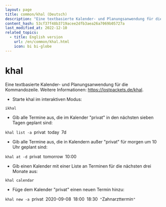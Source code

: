 ```yaml
---
layout: page
title: common/khal (Deutsch)
description: "Eine textbasierte Kalender- und Planungsanwendung für die Kommandozeile."
content_hash: 53cf37f48b3719acee2dfb3aea26a7069b05727a
last_modified_at: 2022-12-10
related_topics:
  - title: English version
    url: /en/common/khal.html
    icon: bi bi-globe
---
```

# khal

Eine textbasierte Kalender- und Planungsanwendung für die Kommandozeile.
Weitere Informationen: <https://lostpackets.de/khal>.

- Starte khal im interaktiven Modus:

`ikhal`

- Gib alle Termine aus, die im Kalender "privat" in den nächsten sieben Tagen geplant sind:

`khal list -a `<span class="tldr-var badge badge-pill bg-dark-lm bg-white-dm text-white-lm text-dark-dm font-weight-bold">privat</span>` `<span class="tldr-var badge badge-pill bg-dark-lm bg-white-dm text-white-lm text-dark-dm font-weight-bold">today</span>` `<span class="tldr-var badge badge-pill bg-dark-lm bg-white-dm text-white-lm text-dark-dm font-weight-bold">7d</span>

- Gib alle Termine aus, die in Kalendern außer "privat" für morgen um 10 Uhr geplant sind:

`khal at -d `<span class="tldr-var badge badge-pill bg-dark-lm bg-white-dm text-white-lm text-dark-dm font-weight-bold">privat</span>` `<span class="tldr-var badge badge-pill bg-dark-lm bg-white-dm text-white-lm text-dark-dm font-weight-bold">tomorrow</span>` `<span class="tldr-var badge badge-pill bg-dark-lm bg-white-dm text-white-lm text-dark-dm font-weight-bold">10:00</span>

- Gib einen Kalender mit einer Liste an Terminen für die nächsten drei Monate aus:

`khal calendar`

- Füge dem Kalender "privat" einen neuen Termin hinzu:

`khal new -a `<span class="tldr-var badge badge-pill bg-dark-lm bg-white-dm text-white-lm text-dark-dm font-weight-bold">privat</span>` `<span class="tldr-var badge badge-pill bg-dark-lm bg-white-dm text-white-lm text-dark-dm font-weight-bold">2020-09-08</span>` `<span class="tldr-var badge badge-pill bg-dark-lm bg-white-dm text-white-lm text-dark-dm font-weight-bold">18:00</span>` `<span class="tldr-var badge badge-pill bg-dark-lm bg-white-dm text-white-lm text-dark-dm font-weight-bold">18:30</span>` "`<span class="tldr-var badge badge-pill bg-dark-lm bg-white-dm text-white-lm text-dark-dm font-weight-bold">Zahnarzttermin</span>`"`
